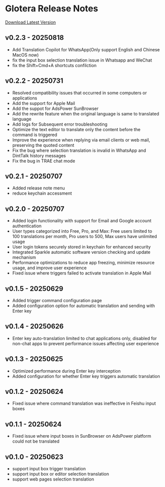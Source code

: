 # Glotera Release Notes
[Download Latest Version](https://glotera.ai)

## v0.2.3 - 20250818
- Add Translation Copilot for WhatsApp(Only support English and Chinese MacOS now)
- fix the input box selection translation issue in Whatsapp and WeChat
- fix the Shift+Cmd+A shortcuts confilction 
  
## v0.2.2 - 20250731
- Resolved compatibility issues that occurred in some computers or applications
- Add the support for Apple Mail
- Add the suppot for AdsPower SunBrowser
- Add the rewrite feature when the original language is same to translated language
- Add logs for Subsequent error troubleshooting
- Optimize the text editor to translate only the content before the command is triggered
- Improve the experience when replying via email clients or web mail, preserving the quoted content
- Fix the bug where selection translation is invalid in WhatsApp and DintTalk history messages
- Fix the bug in TRAE chat mode
  
## v0.2.1 - 20250707
- Added release note menu
- reduce keychain accessment
  
## v0.2.0 - 20250707
- Added login functionality with support for Email and Google account authentication
- User types categorized into Free, Pro, and Max: Free users limited to 100 translations per month, Pro users to 500, Max users have unlimited usage
- User login tokens securely stored in keychain for enhanced security
- Integrated Sparkle automatic software version checking and update mechanism
- Performance optimizations to reduce app freezing, minimize resource usage, and improve user experience
- Fixed issue where triggers failed to activate translation in Apple Mail

## v0.1.5 - 20250629
- Added trigger command configuration page
- Added configuration option for automatic translation and sending with Enter key

## v0.1.4 - 20250626
- Enter key auto-translation limited to chat applications only, disabled for non-chat apps to prevent performance issues affecting user experience

## v0.1.3 - 20250625
- Optimized performance during Enter key interception
- Added configuration for whether Enter key triggers automatic translation

## v0.1.2 - 20250624
- Fixed issue where command translation was ineffective in Feishu input boxes

## v0.1.1 - 20250624
- Fixed issue where input boxes in SunBrowser on AdsPower platform could not be translated

## v0.1.0 - 20250623
- support input box trigger translation
- support input box or editor selection translation
- support web pages selection translation
